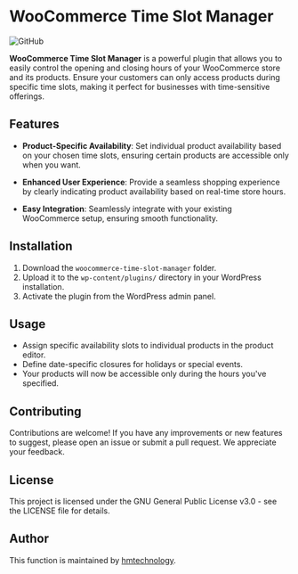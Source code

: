 # WooCommerce Time Slot Manager

![GitHub](https://img.shields.io/github/license/hmtechnology/woocommerce-time-slot-manager)

**WooCommerce Time Slot Manager** is a powerful plugin that allows you to easily control the opening and closing hours of your WooCommerce store and its products. Ensure your customers can only access products during specific time slots, making it perfect for businesses with time-sensitive offerings.

## Features

- **Product-Specific Availability**: Set individual product availability based on your chosen time slots, ensuring certain products are accessible only when you want.

- **Enhanced User Experience**: Provide a seamless shopping experience by clearly indicating product availability based on real-time store hours.

- **Easy Integration**: Seamlessly integrate with your existing WooCommerce setup, ensuring smooth functionality.

## Installation

1. Download the `woocommerce-time-slot-manager` folder.
2. Upload it to the `wp-content/plugins/` directory in your WordPress installation.
3. Activate the plugin from the WordPress admin panel.

## Usage

- Assign specific availability slots to individual products in the product editor.
- Define date-specific closures for holidays or special events.
- Your products will now be accessible only during the hours you've specified.

## Contributing

Contributions are welcome! If you have any improvements or new features to suggest, please open an issue or submit a pull request. We appreciate your feedback.

## License

This project is licensed under the GNU General Public License v3.0 - see the LICENSE file for details.

## Author

This function is maintained by [hmtechnology](https://github.com/hmtechnology).
